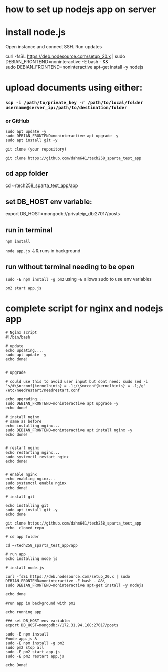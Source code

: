 # how to set up nodejs app on server

# install node.js

Open instance and connect SSH.
Run updates


curl -fsSL https://deb.nodesource.com/setup_20.x | sudo DEBIAN_FRONTEND=noninteractive -E bash - &&\
sudo DEBIAN_FRONTEND=noninteractive apt-get install -y nodejs

# upload documents using either:
### `scp -i /path/to/private_key -r /path/to/local/folder username@server_ip:/path/to/destination/folder`
### or GitHub

```
sudo apt update -y
sudo DEBIAN_FRONTEND=noninteractive apt upgrade -y
sudo apt install git -y
```
`git clone (your repository)`

`git clone https://github.com/dahm641/tech258_sparta_test_app`

## cd app folder

cd ~/tech258_sparta_test_app/app

## set DB_HOST env variable:
export DB_HOST=mongodb://privateip_db:27017/posts

## run in terminal 

`npm install`

`node app.js &` & runs in background

## run without terminal needing to be open

`sudo -E npm install -g pm2` using `-E` allows sudo to use env variables

`pm2 start app.js`




# complete script for nginx and nodejs app

```
# Nginx script
#!/bin/bash
 
# update
echo updating....
sudo apt update -y
echo done!

 
# upgrade

# could use this to avoid user input but dont need: sudo sed -i "s/#\$nrconf{kernelhints} = -1;/\$nrconf{kernelhints} = -1;/g" /etc/needrestart/needrestart.conf

echo upgrading...
sudo DEBIAN_FRONTEND=noninteractive apt upgrade -y
echo done!
 
# install nginx
# same as before
echo installing nginx...
sudo DEBIAN_FRONTEND=noninteractive apt install nginx -y
echo done!


# restart nginx
echo restarting nginx...
sudo systemctl restart nginx
echo done!

 
# enable nginx
echo enabling nginx...
sudo systemctl enable nginx
echo done!

# install git

echo installing git
sudo apt install git -y
echo done

git clone https://github.com/dahm641/tech258_sparta_test_app
echo  cloned repo

# cd app folder

cd ~/tech258_sparta_test_app/app

# run app
echo installing node js

# install node.js

curl -fsSL https://deb.nodesource.com/setup_20.x | sudo DEBIAN_FRONTEND=noninteractive -E bash - &&\
sudo DEBIAN_FRONTEND=noninteractive apt-get install -y nodejs

echo done

#run app in background with pm2

echo running app

### set DB_HOST env variable:
export DB_HOST=mongodb://172.31.94.168:27017/posts

sudo -E npm install
#node app.js &
sudo -E npm install -g pm2
sudo pm2 stop all
sudo -E pm2 start app.js
sudo -E pm2 restart app.js

echo Done!
```

